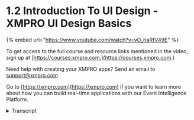 # 1.2 Introduction To UI Design - XMPRO UI Design Basics
{% embed url="https://www.youtube.com/watch?v=yO_haRfV49E" %}

To get access to the full course and resource links mentioned in the video, sign up at [https://courses.xmpro.com.](https://courses.xmpro.com.)

Need help with creating your XMPRO apps? Send an email to support@xmpro.com

Go to [https://xmpro.com](https://xmpro.com) if you want to learn more about how you can build real-time applications with our Event Intelligence Platform.
<details>
<summary>Transcript</summary>in the previous video you heard me use

the terms

ux and ui design you're probably

wondering what these terms

mean and how they're different from each

other

according to usertesting.com user

experience design is the process of

designing products that are useful

easy to use and delightful to interact

with

you can think of this as the umbrella

term for what we're doing when we design

interfaces ux design includes things

like user research

creating personas doing usability

testing

creating user stories designing user

flows

and designing the user interface

so user interface or ui design

is purely focused on the visual design

of the interface for an

app or a website it involves choosing

colors

fonts and styling interactive elements

like icons and buttons

now that you understand what it means

when i refer to ui or ux design

i'm going to go through a few key design

principles that you should keep in mind

as we move through this course

the five foundational principles of ui

design that i want to go through with

you

are clarity flexibility familiarity

efficiency and consistency

i understand that these words might not

mean much to you at the moment

but i'm going to take you through a few

practical examples

to show you how they apply to your

designs

clarity so clarity means your designs

should be simple

and easy to understand there's a common

saying

that a confused mind says no and when

someone is confused by your interface

they're very likely to stop using it you

want to avoid using

elements that don't have a clear meaning

in your interface

when you create an interface the user

should always know

three basic things firstly they should

know where they are

then they should know what they need to

do and

finally they should know what's going to

happen next like when they click on a

button

or drill down into something they should

know what to expect

and that is how you bring clarity into

your user interface design

now let's look at some examples

you'll see that the modal on the left

has dozens of check boxes that are

aligned in all sorts of different ways

there's no clear hierarchy to indicate

what the most important action is

there are 12 buttons in that one modal

and they all look equally important

this is definitely going to leave a user

feeling confused about what to do

and about what's going to happen next

now compare that to the modal on the

right

this is a good example of clarity in ui

design

it comes from envision which is an

interactive prototyping software

platform

that we use here at xm pro we use it to

prototype products like our app designer

and the data stream designer

you'll see that this modal has a very

clear hierarchy in terms of text

you can tell by the heading that this

modal is all about deleting your

prototype

there's a warning that tells you if you

do this you can't

undo it it also shows you all the things

that are going to happen

once you click the button and they make

the default choice prominent

so you're clear which one is actually

going to delete your prototype

now let's look at flexibility

in the 1990s the fathers of user

experience

design jacob nielsen and ralph muller

came up with something called heuristic

evaluation

which is a way to do usability

evaluations

they then turned those heuristics into

10 rules

their rule around flexibility says that

every system

has two types of users you have beginner

users

and power users and your system should

be created

to empower both of those

one way that you can build flexibility

into your interfaces

is by adding shortcuts while that's not

necessarily

directly applicable to the apps you'll

create in the xm pro app designer

it's useful to get you thinking about

how you can cater for users with

different skill levels

you could create an easily accessible

icon that

power users can click on to navigate

directly

or provide tooltips for beginners these

simple tweaks can go a long way to

accommodating both types of users

in your interface

the third principle we're going to look

at is familiarity

i want to stress you do not have to

reinvent the wheel with your user

interface design

using familiarity means that you're

going to use

elements that users are used to seeing

in interfaces

one example is using a house icon to

show them how to get back to the home

page

using familiar elements in your

interface is one way to reduce the

learning curve for your app

and also improve the speed at which

people use it

one way to add familiarity is by using

commonly accepted terms

things like home search cart delete

and cancel words like main

find or remove have a similar meaning in

the literal sense

but they're just not commonly used in

interfaces and those

uncommon terms might add confusion to

the user experience

efficiency refers to how long it takes

an expert user

to complete a task in your app you

should always be asking yourself

whether there's a more efficient way to

do something in your app

but you have to also be careful to not

reduce the steps so much

that you start negatively impacting the

user experience

especially for those beginner users that

we talked about in the flexibility

section

these efficiency examples are a bit

small

but they do demonstrate what a big

impact a small change can have

so on the left you can customize your

email preferences for an email

newsletter

by choosing whether you want to receive

emails immediately

daily or not at all and when the user

clicks on one of these radio buttons

they turn blue

but there's no save button it turns out

that the system

automatically saves your choice but

there's no indication to the user that

anything actually happened

and this might be confusing to them so

if you look at the example on the right

you'll notice a very subtle difference

there's a green tick icon with the word

saved

by adding that simple element you've

given the user an indication

that their action worked the main thing

to take away from this example

is that the screen on the left tried to

be too efficient

and ended up negatively impacting the

user experience

by adding a small indicator like that

saved message on the right

the designer could create a much more

pleasant experience

that was still efficient for the user

the last principle we'll cover in this

lesson is consistency

you want to create consistency in the

look and feel of your app

but also in how the user interacts with

it

elements should mean the same thing

every time the user sees them in your

interface

it's important to keep in mind that

different words symbols

and even colors have meanings that

people associate with them

and it's important to use them

consistently across your interface

in the example on the left you'll see

that there's not a lot of consistency

being used in this interface

the fonts colors and sizes are

completely different

it's difficult to make sense of what's

going on even the main menu

is in the middle of the page and on the

right

we have a great example of consistency

this is zapier.com's app store

they've created a format that they use

for each of the apps they have an

integration for

you'll notice that each app follows the

exact same pattern

it has an icon a heading and a

description

in this example the user will know

exactly where they are

what's going to happen next and what

they're supposed to do

so let's recap the principles of ui

design that you need to keep in mind

as you create your app interfaces

your designs should have clarity and the

user should always know

where they are what to do and what to

expect

you need to be flexible to allow power

users and beginners

to easily use your interface use

elements that are familiar to your users

to help speed up their learning curve

and get their work done make your design

efficient so that there are no

unnecessary steps

but be careful of making it so efficient

that you negatively impact the user

experience

use consistency and the look and feel

and how your user interacts with the app

it's worth considering what meaning

certain icons words and colors have

before adding them to your interface

join me in the next module to learn all

about responsive design

you
</details>